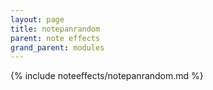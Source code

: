 ```yaml
---
layout: page
title: notepanrandom
parent: note effects
grand_parent: modules
---
```


{% include noteeffects/notepanrandom.md %}

